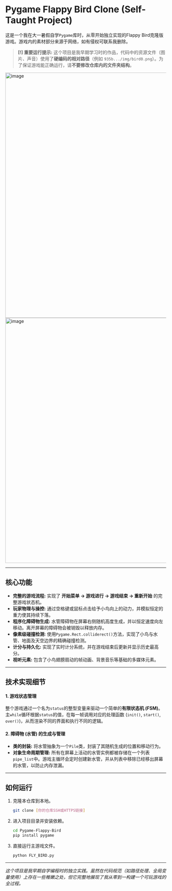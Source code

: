 # Pygame Flappy Bird Clone (Self-Taught Project)

这是一个我在大一暑假自学`Pygame`库时，从零开始独立实现的Flappy Bird克隆版游戏。游戏内的素材部分来源于网络，如有侵权可联系我删除。

> **[!] 重要运行提示:**
> 这个项目是我早期学习时的作品，代码中的资源文件（图片、声音）使用了**硬编码的相对路径**（例如 `935b.../img/bird0.png`）。为了保证游戏能正确运行，请**不要修改仓库内的文件夹结构**。

<img width="517" height="768" alt="image" src="https://github.com/user-attachments/assets/bc8220ee-4803-440d-8ab9-9cd06bb8d857" />
<img width="517" height="768" alt="image" src="https://github.com/user-attachments/assets/f57911f6-88da-41d2-bf2f-e691ec31894c" />

---

## 核心功能

*   **完整的游戏流程:** 实现了 **开始菜单 -> 游戏进行 -> 游戏结束 -> 重新开始** 的完整游戏状态机。
*   **玩家物理与操控:** 通过空格键或鼠标点击给予小鸟向上的动力，并模拟恒定的重力使其持续下落。
*   **程序化障碍物生成:** 水管障碍物在屏幕右侧随机高度生成，并以恒定速度向左移动。离开屏幕的障碍物会被销毁以释放内存。
*   **像素级碰撞检测:** 使用`Pygame.Rect.colliderect()`方法，实现了小鸟与水管、地面及天空边界的精确碰撞检测。
*   **计分与持久化:** 实现了实时计分系统，并在游戏结束后更新并显示历史最高分。
*   **视听元素:** 包含了小鸟翅膀扇动的帧动画、背景音乐等基础的多媒体元素。

---

## 技术实现细节

#### 1. 游戏状态管理
整个游戏通过一个名为`status`的整型变量来驱动一个简单的**有限状态机 (FSM)**。主`while`循环根据`status`的值，在每一帧调用对应的处理函数 (`init()`, `start()`, `over()`)，从而渲染不同的界面和执行不同的逻辑。

#### 2. 障碍物 (水管) 的生成与管理
- **类的封装:** 将水管抽象为一个`Pile`类，封装了其随机生成的位置和移动行为。
- **对象生命周期管理:** 所有在屏幕上活动的水管实例都被存储在一个列表`pipe_list`中。游戏主循环会定时创建新水管，并从列表中移除已经移出屏幕的水管，以防止内存泄漏。

---

## 如何运行

1.  克隆本仓库到本地。
    ```bash
    git clone [你的仓库SSH或HTTPS链接]
    ```
2.  进入项目目录并安装依赖。
    ```bash
    cd Pygame-Flappy-Bird
    pip install pygame
    ```
3.  直接运行主游戏文件。
    ```bash
    python FLY_BIRD.py
    ```

---

*这个项目是我早期自学编程时的独立实践。虽然在代码规范（如路径处理、全局变量使用）上存在一些稚嫩之处，但它完整地展现了我从零到一构建一个可玩游戏的全过程。*
